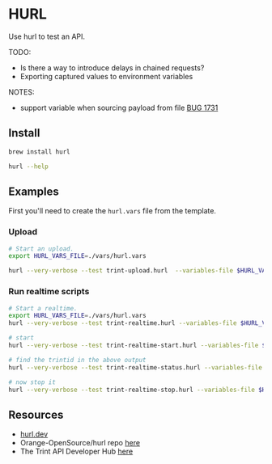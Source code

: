 # HURL

Use hurl to test an API.  

TODO:

* Is there a way to introduce delays in chained requests?  
* Exporting captured values to environment variables

NOTES:

* support variable when sourcing payload from file [BUG 1731](https://github.com/Orange-OpenSource/hurl/issues/1731)

## Install

```sh
brew install hurl

hurl --help
```

## Examples

First you'll need to create the `hurl.vars` file from the template.  

### Upload

```sh
# Start an upload.  
export HURL_VARS_FILE=./vars/hurl.vars

hurl --very-verbose --test trint-upload.hurl  --variables-file $HURL_VARS_FILE --file-root $(pwd)/media
```

### Run realtime scripts

```sh
# Start a realtime.  
export HURL_VARS_FILE=./vars/hurl.vars
hurl --very-verbose --test trint-realtime.hurl --variables-file $HURL_VARS_FILE

# start 
hurl --very-verbose --test trint-realtime-start.hurl --variables-file $HURL_VARS_FILE

# find the trintid in the above output
hurl --very-verbose --test trint-realtime-status.hurl --variables-file $HURL_VARS_FILE --variable trintid=SwwPSV7NQS6IHtB7PHGxNQ

# now stop it
hurl --very-verbose --test trint-realtime-stop.hurl --variables-file $HURL_VARS_FILE --variable trintid=SwwPSV7NQS6IHtB7PHGxNQ
```

## Resources

* [hurl.dev](https://hurl.dev/)  
* Orange-OpenSource/hurl repo [here](https://github.com/Orange-OpenSource/hurl)  
* The Trint API Developer Hub [here](https://dev.trint.com/)  
